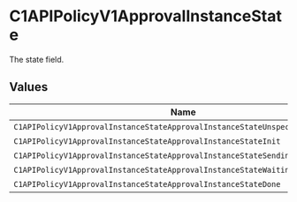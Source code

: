 # C1APIPolicyV1ApprovalInstanceState

The state field.


## Values

| Name                                                                          | Value                                                                         |
| ----------------------------------------------------------------------------- | ----------------------------------------------------------------------------- |
| `C1APIPolicyV1ApprovalInstanceStateApprovalInstanceStateUnspecified`          | APPROVAL_INSTANCE_STATE_UNSPECIFIED                                           |
| `C1APIPolicyV1ApprovalInstanceStateApprovalInstanceStateInit`                 | APPROVAL_INSTANCE_STATE_INIT                                                  |
| `C1APIPolicyV1ApprovalInstanceStateApprovalInstanceStateSendingNotifications` | APPROVAL_INSTANCE_STATE_SENDING_NOTIFICATIONS                                 |
| `C1APIPolicyV1ApprovalInstanceStateApprovalInstanceStateWaiting`              | APPROVAL_INSTANCE_STATE_WAITING                                               |
| `C1APIPolicyV1ApprovalInstanceStateApprovalInstanceStateDone`                 | APPROVAL_INSTANCE_STATE_DONE                                                  |